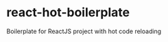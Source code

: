 react-hot-boilerplate
=====================

Boilerplate for ReactJS project with hot code reloading

